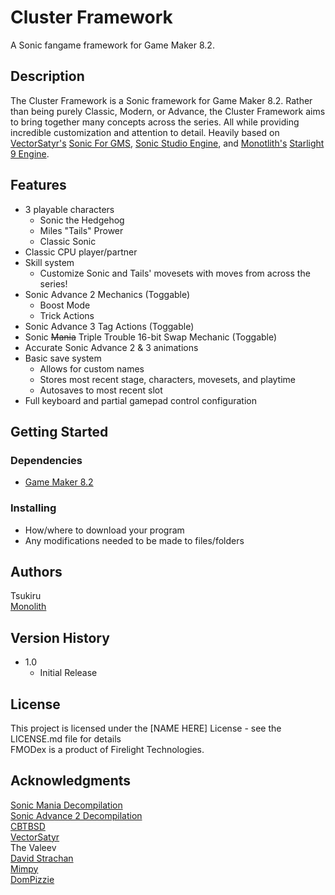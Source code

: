 # Cluster Framework

A Sonic fangame framework for Game Maker 8.2.

## Description

The Cluster Framework is a Sonic framework for Game Maker 8.2. Rather than being purely Classic, Modern, or Advance, the Cluster Framework aims to bring together many concepts across the series. All while providing incredible customization and attention to detail. Heavily based on [VectorSatyr's](https://github.com/VectorSatyr) [Sonic For GMS](https://github.com/VectorSatyr/legacy-sonic-for-gms-1), [Sonic Studio Engine](https://forums.sonicretro.org/threads/new-game-maker-studio-sonic-engine.31723/), and [Monotlith's](https://github.com/monolith4007) [Starlight 9 Engine](https://github.com/monolith4007/Starlight-9-Engine).

## Features

* 3 playable characters
  * Sonic the Hedgehog
  * Miles "Tails" Prower
  * Classic Sonic
* Classic CPU player/partner
* Skill system
  * Customize Sonic and Tails' movesets with moves from across the series!
* Sonic Advance 2 Mechanics (Toggable)
  * Boost Mode
  * Trick Actions
* Sonic Advance 3 Tag Actions (Toggable)
* Sonic ~~Mania~~ Triple Trouble 16-bit Swap Mechanic (Toggable)
* Accurate Sonic Advance 2 & 3 animations
* Basic save system
  * Allows for custom names
  * Stores most recent stage, characters, movesets, and playtime
  * Autosaves to most recent slot
* Full keyboard and partial gamepad control configuration

## Getting Started

### Dependencies

* [Game Maker 8.2](https://gm82.cherry-treehouse.com/#Downloads)

### Installing

* How/where to download your program
* Any modifications needed to be made to files/folders

## Authors

Tsukiru\
[Monolith](https://github.com/monolith4007)

## Version History

* 1.0
    * Initial Release

## License

This project is licensed under the [NAME HERE] License - see the LICENSE.md file for details\
FMODex is a product of Firelight Technologies.

## Acknowledgments

[Sonic Mania Decompilation](https://github.com/RSDKModding/Sonic-Mania-Decompilation)\
[Sonic Advance 2 Decompilation](https://github.com/SAT-R/sa2)\
[CBTBSD](https://github.com/tariq-nasheed)\
[VectorSatyr](https://github.com/VectorSatyr)\
The Valeev\
[David Strachan](https://www.davetech.co.uk/gamemakereasingandtweeningfunctions)\
[Mimpy](https://gm48.net/resource/33/sine-waves-make-your-game-prettier)\
[DomPizzie](https://gist.github.com/DomPizzie/7a5ff55ffa9081f2de27c315f5018afc)
